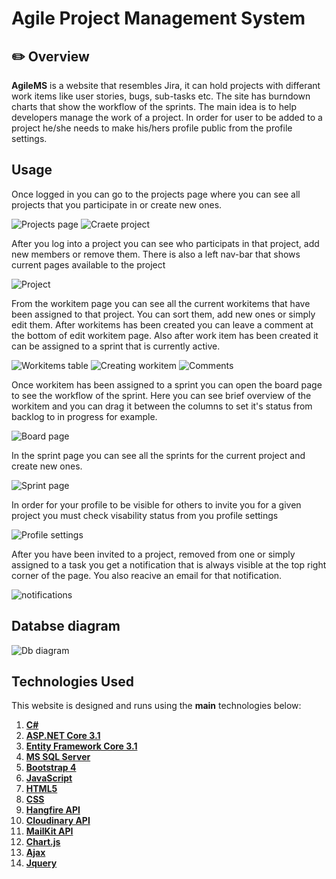 # Agile Project Management System 

## :pencil2: Overview

**AgileMS** is a website that resembles Jira, it can hold projects with differant work items like user stories, bugs, sub-tasks etc. The site has burndown charts that show the workflow of the sprints. The main idea is to help developers manage the work of a project. In order for user to be added to a project he/she needs to make his/hers profile public from the profile settings.

## Usage
Once logged in you can go to the projects page where you can see all projects that you participate in or create new ones.

![Projects page](https://github.com/IvanDichev/AgileProjectManagementSystem/blob/main/images/Screenshot%202021-06-08%20at%2022-45-19%20List%20all%20projects%20-%20Web.png)
![Craete project](https://github.com/IvanDichev/AgileProjectManagementSystem/blob/main/images/Screenshot%202021-06-08%20at%2022-45-28%20List%20all%20projects%20-%20Web.png)

After you log into a project you can see who participats in that project, add new members or remove them. There is also a left nav-bar that shows current pages available to the project

![Project](https://github.com/IvanDichev/AgileProjectManagementSystem/blob/main/images/Screenshot%202021-06-08%20at%2022-45-38%20Project%20-%20Web.png)

From the workitem page you can see all the current workitems that have been assigned to that project. You can sort them, add new ones or simply edit them. After workitems has been created you can leave a comment at the bottom of edit workitem page. Also after work item has been created it can be assigned to a sprint that is currently active.

![Workitems table](https://github.com/IvanDichev/AgileProjectManagementSystem/blob/main/images/Screenshot%202021-06-08%20at%2022-47-27%20Wrok%20items%20overview%20-%20Web.png)
![Creating workitem](https://github.com/IvanDichev/AgileProjectManagementSystem/blob/main/images/Screenshot%202021-06-08%20at%2022-47-38%20Create%20-%20Web.png)
![Comments](https://github.com/IvanDichev/AgileProjectManagementSystem/blob/main/images/Screenshot%202021-06-09%20at%2013-40-19%20Wrok%20items%20Details%20-%20Web.png)

Once workitem has been assigned to a sprint you can open the board page to see the workflow of the sprint. Here you can see brief overview of the workitem and you can drag it between the columns to set it's status from backlog to in progress for example.

![Board page](https://github.com/IvanDichev/AgileProjectManagementSystem/blob/main/images/Screenshot%202021-06-08%20at%2022-52-35%20Board%20-%20Web.png)

In the sprint page you can see all the sprints for the current project and create new ones.

![Sprint page](https://github.com/IvanDichev/AgileProjectManagementSystem/blob/main/images/Screenshot%202021-06-09%20at%2013-34-46%20Sprints%20overview%20-%20Web.png)

In order for your profile to be visible for others to invite you for a given project you must check visability status from you profile settings 

![Profile settings](https://github.com/IvanDichev/AgileProjectManagementSystem/blob/main/images/Screenshot%202021-06-09%20at%2012-45-21%20Profile%20-%20Web.png)

After you have been invited to a project, removed from one or simply assigned to a task you get a notification that is always visible at the top right corner of the page. You also reacive an email for that notification.

![notifications](https://github.com/IvanDichev/AgileProjectManagementSystem/blob/main/images/Screenshot%202021-06-08%20at%2022-34-17%20Home%20Page%20-%20Web.png)

## Databse diagram

![Db diagram](https://github.com/IvanDichev/AgileProjectManagementSystem/blob/main/images/databseDiagram.png)


## **Technologies Used**

This website is designed and runs using the **main** technologies below:

   1) **[C#](https://en.wikipedia.org/wiki/C_Sharp_(programming_language))**
   2) **[ASP.NET Core 3.1](https://en.wikipedia.org/wiki/ASP.NET_Core)**
   3) **[Entity Framework Core 3.1](https://en.wikipedia.org/wiki/Entity_Framework?wprov=srpw1_0)**
   4) **[MS SQL Server](https://en.wikipedia.org/wiki/Microsoft_SQL_Server)**
   5) **[Bootstrap 4](https://getbootstrap.com/docs/4.0/getting-started/introduction/)**
   6) **[JavaScript](https://en.wikipedia.org/wiki/JavaScript)**
   7) **[HTML5](https://en.wikipedia.org/wiki/HTML)**
   8) **[CSS](https://www.w3schools.com/css/css_intro.asp)**
   9) **[Hangfire API](https://api.hangfire.io/html/R_Project_Hangfire_Api.htm)**
   10) **[Cloudinary API](https://cloudinary.com/documentation/image_upload_api_reference)**
   11) **[MailKit API](https://github.com/jstedfast/MailKit)**
   10) **[Chart.js](https://www.chartjs.org/samples/latest/)**
   10) **[Ajax](https://en.wikipedia.org/wiki/Ajax_(programming))**
   10) **[Jquery](https://jquery.com/)**
